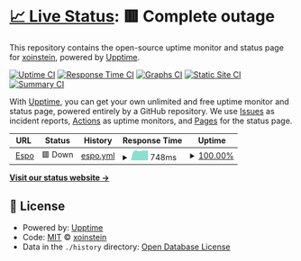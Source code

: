 # [📈 Live Status](https://xoinstein.github.io/site-status): <!--live status--> **🟥 Complete outage**

This repository contains the open-source uptime monitor and status page for [xoinstein](https://xoinstein.github.io/site-status), powered by [Upptime](https://github.com/upptime/upptime).

[![Uptime CI](https://github.com/xoinstein/site-status/workflows/Uptime%20CI/badge.svg)](https://github.com/xoinstein/site-status/actions?query=workflow%3A%22Uptime+CI%22)
[![Response Time CI](https://github.com/xoinstein/site-status/workflows/Response%20Time%20CI/badge.svg)](https://github.com/xoinstein/site-status/actions?query=workflow%3A%22Response+Time+CI%22)
[![Graphs CI](https://github.com/xoinstein/site-status/workflows/Graphs%20CI/badge.svg)](https://github.com/xoinstein/site-status/actions?query=workflow%3A%22Graphs+CI%22)
[![Static Site CI](https://github.com/xoinstein/site-status/workflows/Static%20Site%20CI/badge.svg)](https://github.com/xoinstein/site-status/actions?query=workflow%3A%22Static+Site+CI%22)
[![Summary CI](https://github.com/xoinstein/site-status/workflows/Summary%20CI/badge.svg)](https://github.com/xoinstein/site-status/actions?query=workflow%3A%22Summary+CI%22)

With [Upptime](https://upptime.js.org), you can get your own unlimited and free uptime monitor and status page, powered entirely by a GitHub repository. We use [Issues](https://github.com/xoinstein/site-status/issues) as incident reports, [Actions](https://github.com/xoinstein/site-status/actions) as uptime monitors, and [Pages](https://xoinstein.github.io/site-status) for the status page.

<!--start: status pages-->
<!-- This summary is generated by Upptime (https://github.com/upptime/upptime) -->
<!-- Do not edit this manually, your changes will be overwritten -->
<!-- prettier-ignore -->
| URL | Status | History | Response Time | Uptime |
| --- | ------ | ------- | ------------- | ------ |
| <img alt="" src="https://icons.duckduckgo.com/ip3/espo.xoinstein.com.ico" height="13"> [Espo](https://espo.xoinstein.com) | 🟥 Down | [espo.yml](https://github.com/xoinstein/site-status/commits/HEAD/history/espo.yml) | <details><summary><img alt="Response time graph" src="./graphs/espo/response-time-week.png" height="20"> 748ms</summary><br><a href="https://xoinstein.github.io/site-status/history/espo"><img alt="Response time 842" src="https://img.shields.io/endpoint?url=https%3A%2F%2Fraw.githubusercontent.com%2Fxoinstein%2Fsite-status%2FHEAD%2Fapi%2Fespo%2Fresponse-time.json"></a><br><a href="https://xoinstein.github.io/site-status/history/espo"><img alt="24-hour response time 803" src="https://img.shields.io/endpoint?url=https%3A%2F%2Fraw.githubusercontent.com%2Fxoinstein%2Fsite-status%2FHEAD%2Fapi%2Fespo%2Fresponse-time-day.json"></a><br><a href="https://xoinstein.github.io/site-status/history/espo"><img alt="7-day response time 748" src="https://img.shields.io/endpoint?url=https%3A%2F%2Fraw.githubusercontent.com%2Fxoinstein%2Fsite-status%2FHEAD%2Fapi%2Fespo%2Fresponse-time-week.json"></a><br><a href="https://xoinstein.github.io/site-status/history/espo"><img alt="30-day response time 701" src="https://img.shields.io/endpoint?url=https%3A%2F%2Fraw.githubusercontent.com%2Fxoinstein%2Fsite-status%2FHEAD%2Fapi%2Fespo%2Fresponse-time-month.json"></a><br><a href="https://xoinstein.github.io/site-status/history/espo"><img alt="1-year response time 842" src="https://img.shields.io/endpoint?url=https%3A%2F%2Fraw.githubusercontent.com%2Fxoinstein%2Fsite-status%2FHEAD%2Fapi%2Fespo%2Fresponse-time-year.json"></a></details> | <details><summary><a href="https://xoinstein.github.io/site-status/history/espo">100.00%</a></summary><a href="https://xoinstein.github.io/site-status/history/espo"><img alt="All-time uptime 89.00%" src="https://img.shields.io/endpoint?url=https%3A%2F%2Fraw.githubusercontent.com%2Fxoinstein%2Fsite-status%2FHEAD%2Fapi%2Fespo%2Fuptime.json"></a><br><a href="https://xoinstein.github.io/site-status/history/espo"><img alt="24-hour uptime 100.00%" src="https://img.shields.io/endpoint?url=https%3A%2F%2Fraw.githubusercontent.com%2Fxoinstein%2Fsite-status%2FHEAD%2Fapi%2Fespo%2Fuptime-day.json"></a><br><a href="https://xoinstein.github.io/site-status/history/espo"><img alt="7-day uptime 100.00%" src="https://img.shields.io/endpoint?url=https%3A%2F%2Fraw.githubusercontent.com%2Fxoinstein%2Fsite-status%2FHEAD%2Fapi%2Fespo%2Fuptime-week.json"></a><br><a href="https://xoinstein.github.io/site-status/history/espo"><img alt="30-day uptime 100.00%" src="https://img.shields.io/endpoint?url=https%3A%2F%2Fraw.githubusercontent.com%2Fxoinstein%2Fsite-status%2FHEAD%2Fapi%2Fespo%2Fuptime-month.json"></a><br><a href="https://xoinstein.github.io/site-status/history/espo"><img alt="1-year uptime 89.00%" src="https://img.shields.io/endpoint?url=https%3A%2F%2Fraw.githubusercontent.com%2Fxoinstein%2Fsite-status%2FHEAD%2Fapi%2Fespo%2Fuptime-year.json"></a></details>

<!--end: status pages-->

[**Visit our status website →**](https://xoinstein.github.io/site-status)

## 📄 License

- Powered by: [Upptime](https://github.com/upptime/upptime)
- Code: [MIT](./LICENSE) © [xoinstein](https://xoinstein.github.io/site-status)
- Data in the `./history` directory: [Open Database License](https://opendatacommons.org/licenses/odbl/1-0/)
